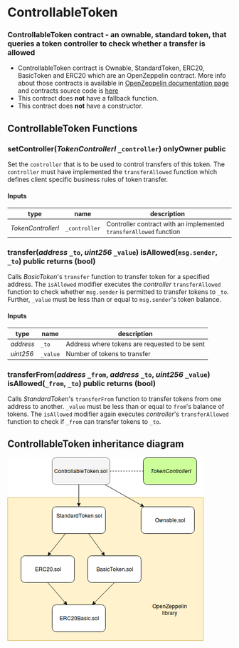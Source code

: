 # ControllableToken

### ControllableToken contract - an ownable, standard token, that queries a token controller to check whether a transfer is allowed 
 
- ControllableToken contract is Ownable, StandardToken, ERC20, BasicToken and ERC20 which are an OpenZeppelin contract. More info about those contracts is available in [OpenZeppelin documentation page](https://openzeppelin.org/api/docs/open-zeppelin.html) and contracts source code is [here](https://github.com/OpenZeppelin/zeppelin-solidity/tree/master/contracts/token/ERC20)
- This contract does **not** have a fallback function.
- This contract does **not** have a constructor.


## ControllableToken Functions

### setController(*TokenControllerI* `_controller`) onlyOwner public
Set the `controller` that is to be used to control transfers of this token. The `controller` must have implemented the `transferAllowed` function which defines client specific business rules of token transfer. 

#### Inputs

| type      | name     | description      |
| --------- | -------- | ---------------- |
| *TokenControllerI* | `_controller` | Controller contract with an implemented `transferAllowed` function |


### transfer(*address* `_to`, *uint256* `_value`) isAllowed(`msg.sender`, `_to`) public returns (bool)
Calls *BasicToken*'s `transfer` function to transfer token for a specified address. The `isAllowed` modifier executes the *controller* `transferAllowed` function to check whether `msg.sender` is permitted to transfer tokens to `_to`. Further, `_value` must be less than or equal to `msg.sender`'s token balance.

#### Inputs

| type      | name     | description      |
| --------- | -------- | ---------------- |
| *address* | `_to` | Address where tokens are requested to be sent |
| *uint256* | `_value` | Number of tokens to transfer |


### transferFrom(*address* `_from`, *address* `_to`, *uint256* `_value`) isAllowed(`_from`, `_to`) public returns (bool)
Calls *StandardToken*'s `transferFrom` function to transfer tokens from one address to another. `_value` must be less than or equal to `from`'s balance of tokens. The `isAllowed` modifier again executes *controller*'s `transferAllowed` function to check if `_from` can transfer tokens to `_to`.

## ControllableToken inheritance diagram
![ControllableToken inheritance diagram](/diagrams/tokenController.png)
